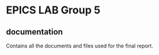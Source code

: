 # EPICS LAB Group 5

## documentation
Contains all the documents and files used for the final report.

